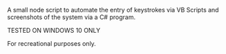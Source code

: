A small node script to automate the entry of keystrokes via VB Scripts and screenshots of the system via a C# program.

TESTED ON WINDOWS 10 ONLY

For recreational purposes only.


